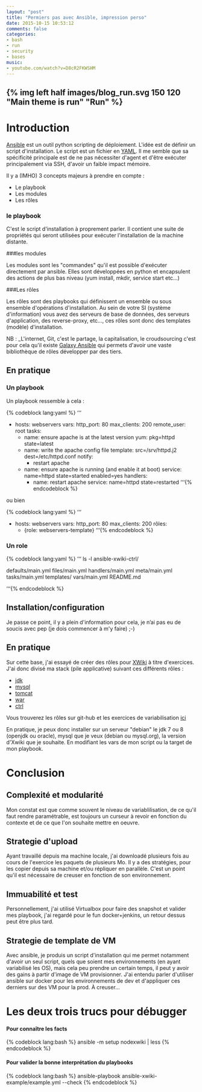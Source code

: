 ```yaml
---
layout: "post"
title: "Permiers pas avec Ansible, impression perso"
date: 2015-10-15 10:53:12
comments: false
categories:
- bash
- run
- security
- bases
music: 
- youtube.com/watch?v=D8cR2FKWSHM
---
```

{% img left half images/blog_run.svg 150 120 "Main theme is run" "Run" %}
---
# Introduction

[Ansible](http://www.ansible.com) est un outil python scripting de déploiement. L'idée est de définir un script d'installation. Le script est un fichier en [YAML](http://yaml.org/). Il me semble que sa spécificité principale est de ne pas nécessiter d'agent et d'être exécuter principalement via SSH, d'avoir un faible impact mémoire. 

Il y a (IMHO) 3 concepts majeurs à prendre en compte :
 - Le playbook
 - Les modules
 - Les rôles
 
### le playbook 

C'est le script d'installation à proprement parler. Il contient une suite de propriétés qui seront utilisées pour exécuter l'installation de la machine distante.

###les modules

Les modules sont les "commandes" qu'il est possible d'exécuter directement par ansible. Elles sont développées en python et encapsulent des actions de plus bas niveau (yum install, mkdir, service start etc...) 

###Les rôles

Les rôles sont des playbooks qui définissent un ensemble ou sous ensemble d'opérations d'installation. Au sein de votre SI (système d'information) vous avez des serveurs de base de données, des serveurs d'application, des reverse-proxy, etc..., ces rôles sont donc des templates (modèle) d'installation.  

NB : _L'internet, Git, c'est le partage, la capitalisation, le croudsourcing c'est pour cela qu'il existe [Galaxy Ansible](https://galaxy.ansible.com/) qui permets d'avoir une vaste bibliothèque de rôles développer par des tiers.


## En pratique 
### Un playbook
Un  playbook ressemble à cela :

{% codeblock lang:yaml %}
‘‘‘
- hosts: webservers
  vars:
    http_port: 80
    max_clients: 200
  remote_user: root
  tasks:
  - name: ensure apache is at the latest version
    yum: pkg=httpd state=latest
  - name: write the apache config file
    template: src=/srv/httpd.j2 dest=/etc/httpd.conf
    notify:
    - restart apache
  - name: ensure apache is running (and enable it at boot)
    service: name=httpd state=started enabled=yes
  handlers:
    - name: restart apache
      service: name=httpd state=restarted
‘‘‘{% endcodeblock %}

ou bien 

{% codeblock lang:yaml %}
‘‘‘
- hosts: webservers
  vars:
    http_port: 80
    max_clients: 200
 rôles:
   - {role: webservers-template}
‘‘‘{% endcodeblock %}

### Un role
{% codeblock lang:yaml %}
‘‘‘
ls -l ansible-xwiki-ctrl/

defaults/main.yml
files/main.yml
handlers/main.yml
meta/main.yml
tasks/main.yml
templates/
vars/main.yml
README.md

‘‘‘{% endcodeblock %}


## Installation/configuration
Je passe ce point, il y a plein d'information pour cela, je n’ai pas eu de soucis avec pep (je dois commencer à m'y faire) ;-)

## En pratique                                            
Sur cette base, j'ai essayé de créer des rôles pour [XWiki](http://www.xwiki.org) à titre d'exercices. J'ai donc divisé ma stack (pile applicative) suivant ces différents rôles :
 - [jdk](https://github.com/kanedafromparis/ansible-xwiki-jdk)
 - [mysql](https://github.com/kanedafromparis/ansible-xwiki-mysql)
 - [tomcat](https://github.com/kanedafromparis/ansible-xwiki-tomcat)
 - [war](https://github.com/kanedafromparis/ansible-xwiki-war)
 - [ctrl](https://github.com/kanedafromparis/ansible-xwiki-ctrl)

Vous trouverez les rôles sur git-hub et les exercices de variabilisation [ici](https://github.com/kanedafromparis/ansible-xwiki-example)

En pratique, je peux donc installer sur un serveur "debian" le jdk 7 ou 8 (openjdk ou oracle), mysql que je veux (debian ou mysql.org), la version d'Xwiki que je souhaite. En modifiant les vars de mon script ou la target de mon playbook.
 
# Conclusion
## Complexité et modularité
Mon constat est que comme souvent le niveau de variablilisation, de ce qu'il faut rendre paramétrable, est toujours un curseur à revoir en fonction du contexte et de ce que l'on souhaite mettre en oeuvre.

## Strategie d'upload
Ayant travaillé depuis ma machine locale, j'ai downloadé plusieurs fois au cours de l'exercice les paquets de plusieurs Mo. Il y a des stratégies, pour les copier depuis sa machine et/ou répliquer en parallèle. C'est un point qu'il est nécessaire de creuser en fonction de son environnement.

## Immuabilité et test
Personnellement, j'ai utilisé Virtualbox pour faire des snapshot et valider mes playbook, j'ai regardé pour le fun docker+jenkins, un retour dessus peut être plus tard. 

## Strategie de template de VM
Avec ansible, je produis un script d'installation qui me permet notamment d'avoir un seul script, quels que soient mes environnements (en ayant variabilisé les OS), mais cela peu prendre un certain temps, il peut y avoir des gains à partir d'image de VM provisionner.
J'ai entendu parler d'utiliser ansible sur docker pour les environnements de dev et d'appliquer ces derniers sur des VM pour la prod.
À creuser...

# Les deux trois trucs pour débugger
#### Pour connaître les facts
{% codeblock lang:bash %}
ansible -m setup nodexwiki | less
{% endcodeblock %}

#### Pour valider la bonne interprétation du playbooks
{% codeblock lang:bash %}
ansible-playbook ansible-xwiki-example/example.yml --check
{% endcodeblock %}